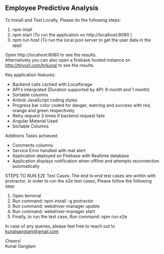 ## Employee Predictive Analysis
To Install and Test Locally, Please do the following steps:

1. npm intall
2. npm start 
(To run the application on http://localhost:8080 )
3. npm run host
(To run the local json server to get the user data in the app)

Open http://locahost:8080 to see the results.  
Alternatively you can also open a firebase hosted instance on http://tinyurl.com/hrkunal to see the results.

Key application features: 
* Backend calls cached with Localforage
*  API's intergrated (Duration supported by API: 6 month and 1 month)
* Sortable columns
* Airbnb JavaScript coding styles
* Progress bar color coded for danger, wanring and success with red, orange and green respectively
* Retry request 3 times if backend request fails
* Angular Material Used
* Sortable Columns

Additions Tasks achieved: 
* Comments columns
* Service Error handled with mat alert
* Application deployed on Firebase with Realtime database
* Application displays notification when offline and attempts reconnection automatically

STEPS TO RUN E2E Test Cases:
The end to end test cases are writtin with protractor, in order to run the e2e test cases, Please follow the following step:

1. Open terminal
2. Run command: npm install -g protractor
2. Run command: webdriver-manager update
3. Run command: webdriver-manager start
4. Finally, to run the test case, Run command: npm run e2e



In case of any queries, please feel free to reach out to kunalganglani@gmail.com  

Cheers!  
Kunal Ganglani